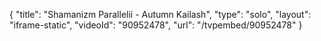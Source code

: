 {
    "title": "Shamanizm Parallelii - Autumn Kailash",
    "type": "solo",
    "layout": "iframe-static",
    "videoId": "90952478",
    "url": "\/tvpembed\/90952478"
}